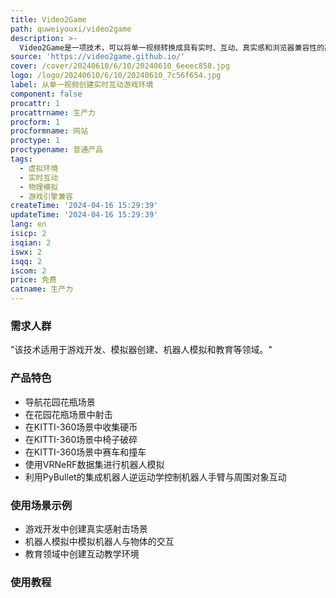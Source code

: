 ```yaml
---
title: Video2Game
path: quweiyouxi/video2game
description: >-
  Video2Game是一项技术，可以将单一视频转换成具有实时、互动、真实感和浏览器兼容性的高质量虚拟环境。它通过构建大规模的NeRF模型来实现高质量的表面几何形状，然后将该模型转换为带有对应刚体动力学的网格表示，以支持交互。使用UV映射的神经纹理，既能表达丰富，又与游戏引擎兼容。最终得到的是一个虚拟环境，虚拟角色可以与之互动，响应用户控制，并能从新的相机视角实时提供高分辨率渲染。
source: 'https://video2game.github.io/'
cover: /cover/20240610/6/10/20240610_6eeec858.jpg
logo: /logo/20240610/6/10/20240610_7c56f654.jpg
label: 从单一视频创建实时互动游戏环境
component: false
procattr: 1
procattrname: 生产力
procform: 1
procformname: 网站
proctype: 1
proctypename: 普通产品
tags:
  - 虚拟环境
  - 实时互动
  - 物理模拟
  - 游戏引擎兼容
createTime: '2024-04-16 15:29:39'
updateTime: '2024-04-16 15:29:39'
lang: en
isicp: 2
isqian: 2
iswx: 2
isqq: 2
iscom: 2
price: 免费
catname: 生产力
---
```




### 需求人群
"该技术适用于游戏开发、模拟器创建、机器人模拟和教育等领域。"

### 产品特色
* 导航花园花瓶场景
* 在花园花瓶场景中射击
* 在KITTI-360场景中收集硬币
* 在KITTI-360场景中椅子破碎
* 在KITTI-360场景中赛车和撞车
* 使用VRNeRF数据集进行机器人模拟
* 利用PyBullet的集成机器人逆运动学控制机器人手臂与周围对象互动

### 使用场景示例
* 游戏开发中创建真实感射击场景
* 机器人模拟中模拟机器人与物体的交互
* 教育领域中创建互动教学环境

### 使用教程


  

